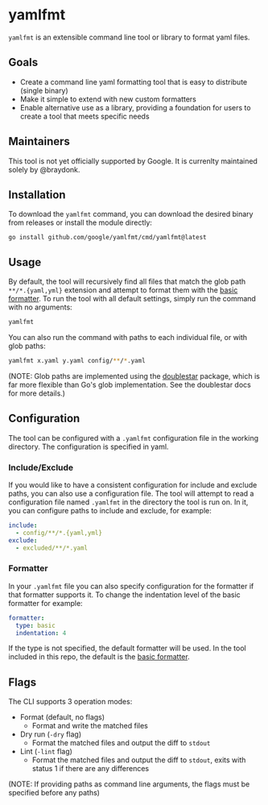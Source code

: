 # yamlfmt

`yamlfmt` is an extensible command line tool or library to format yaml files. 

## Goals

* Create a command line yaml formatting tool that is easy to distribute (single binary)
* Make it simple to extend with new custom formatters
* Enable alternative use as a library, providing a foundation for users to create a tool that meets specific needs 

## Maintainers

This tool is not yet officially supported by Google. It is currenlty maintained solely by @braydonk.

## Installation

To download the `yamlfmt` command, you can download the desired binary from releases or install the module directly:
```
go install github.com/google/yamlfmt/cmd/yamlfmt@latest
```

## Usage

By default, the tool will recursively find all files that match the glob path `**/*.{yaml,yml}` extension and attempt to format them with the [basic formatter](formatters/basic). To run the tool with all default settings, simply run the command with no arguments:
```bash
yamlfmt
```
You can also run the command with paths to each individual file, or with glob paths:
```bash
yamlfmt x.yaml y.yaml config/**/*.yaml
```
(NOTE: Glob paths are implemented using the [doublestar](https://github.com/bmatcuk/doublestar) package, which is far more flexible than Go's glob implementation. See the doublestar docs for more details.)

## Configuration

The tool can be configured with a `.yamlfmt` configuration file in the working directory. The configuration is specified in yaml.

### Include/Exclude

If you would like to have a consistent configuration for include and exclude paths, you can also use a configuration file. The tool will attempt to read a configuration file named `.yamlfmt` in the directory the tool is run on. In it, you can configure paths to include and exclude, for example:
```yaml
include:
  - config/**/*.{yaml,yml}
exclude:
  - excluded/**/*.yaml
```

### Formatter

In your `.yamlfmt` file you can also specify configuration for the formatter if that formatter supports it. To change the indentation level of the basic formatter for example:
```yaml
formatter:
  type: basic
  indentation: 4
```
If the type is not specified, the default formatter will be used. In the tool included in this repo, the default is the [basic formatter](formatters/basic).

## Flags

The CLI supports 3 operation modes:

* Format (default, no flags)
    - Format and write the matched files
* Dry run (`-dry` flag)
    - Format the matched files and output the diff to `stdout`
* Lint (`-lint` flag)
    - Format the matched files and output the diff to `stdout`, exits with status 1 if there are any differences

(NOTE: If providing paths as command line arguments, the flags must be specified before any paths)
